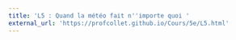 ```yaml
---
title: 'L5 : Quand la météo fait n''importe quoi '
external_url: 'https://profcollet.github.io/Cours/5e/L5.html'
---
```



